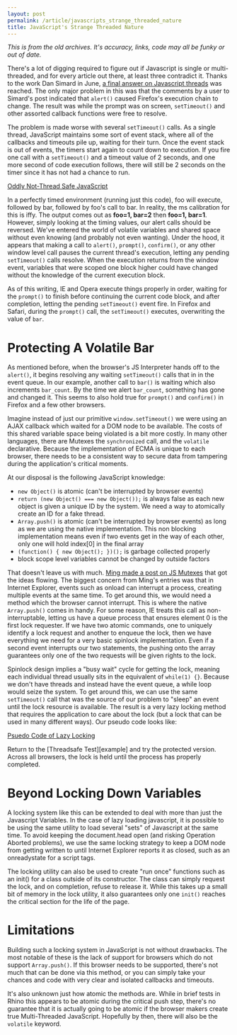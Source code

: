 ```yaml
---
layout: post
permalink: /article/javascripts_strange_threaded_nature
title: JavaScript's Strange Threaded Nature
---
```


*This is from the old archives. It's accuracy, links, code may all be funky or out of date.*

There's a lot of digging required to figure out if Javascript is single or multi-threaded, and for every article out there, at least three contradict it. Thanks to the work Dan Simard in June, [a final answer on Javascript threads][simard] was reached. The only major problem in this was that the comments by a user to Simard's post indicated that `alert()` caused Firefox's execution chain to change. The result was while the prompt was on screen, `setTimeout()` and other assorted callback functions were free to resolve.

The problem is made worse with several `setTimeout()` calls. As a single thread, JavaScript maintains some sort of event stack, where all of the callbacks and timeouts pile up, waiting for their turn. Once the event stack is out of events, the timers start again to count down to execution. If you fire one call with a `setTimeout()` and a timeout value of 2 seconds, and one more second of code execution follows, there will still be 2 seconds on the timer since it has not had a chance to run.

[Oddly Not-Thread Safe JavaScript](https://gist.github.com/3383219#file_not_thread_safe.js)

In a perfectly timed environment (running just this code), foo will execute, followed by bar, followed by foo's call to bar. In reality, the ms calibration for this is iffy. The output comes out as **foo=1, bar=2** then **foo=1, bar=1**. However, simply looking at the timing values, our alert calls should be reversed. We've entered the world of volatile variables and shared space without even knowing (and probably not even wanting). Under the hood, it appears that making a call to `alert()`, `prompt()`, `confirm()`, or any other window level call pauses the current thread's execution, letting any pending `setTimeout()` calls resolve.  When the execution returns from the window event, variables that were scoped one block higher could have changed without the knowledge of the current execution block.

As of this writing, IE and Opera execute things properly in order, waiting for the `prompt()` to finish before continuing the current code block, and after completion, letting the pending `setTimeout()` event fire. In Firefox and Safari, during the `prompt()` call, the `setTimeout()` executes, overwriting the value of `bar`.

Protecting A Volatile Bar
=========================
As mentioned before, when the browser's JS Interpreter hands off to the `alert()`, it begins resolving any waiting `setTimeout()` calls that in in the event queue. In our example, another call to `bar()` is waiting which also increments `bar_count`.  By the time we alert `bar_count`, something has gone and changed it. This seems to also hold true for `prompt()` and `confirm()` in Firefox and a few other browsers.

Imagine instead of just our primitive `window.setTimeout()` we were using an AJAX callback which waited for a DOM node to be available. The costs of this shared variable space being violated is a bit more costly. In many other languages, there are Mutexes the `synchronized` call, and the `volatile` declarative.  Because the implementation of ECMA is unique to each browser, there needs to be a consistent way to secure data from tampering during the application's critical moments.

At our disposal is the following JavaScript knowledge:

* `new Object()` is atomic (can't be interrupted by browser events)
* `return (new Object() === new Object());` is always false as each new object is given a unique ID by the system. We need a way to atomically create an ID for a fake thread.
* `Array.push()` is atomic (can't be interrupted by browser events) as long as we are using the native implementation. This non blocking implementation means even if two events get in the way of each other, only one will hold index[0] in the final array
* `(function() { new Object(); })();` is garbage collected properly
* block scope level variables cannot be changed by outside factors

That doesn't leave us with much. [Ming made a post on JS Mutexes][mingmutex2] that got the ideas flowing. The biggest concern from Ming's entries was that in Internet Explorer, events such as onload can interrupt a process, creating multiple events at the same time. To get around this, we would need a method which the browser cannot interrupt. This is where the native `Array.push()` comes in handy. For some reason, IE treats this call as non-interruptable, letting us have a queue process that ensures element 0 is the first lock requester. If we have two atomic commands, one to uniquely identify a lock request and another to enqueue the lock, then we have everything we need for a very basic spinlock implementation. Even if a second event interrupts our two statements, the pushing onto the array guarantees only one of the two requests will be given rights to the lock.

Spinlock design implies a "busy wait" cycle for getting the lock, meaning each individual thread usually sits in the equivalent of `while(1) {}`.  Because we don't have threads and instead have the event queue, a while loop would seize the system.  To get around this, we can use the same `setTimeout()` call that was the source of our problem to "sleep" an event until the lock resource is available. The result is a very lazy locking method that requires the application to care about the lock (but a lock that can be used in many different ways).  Our pseudo code looks like:

[Psuedo Code of Lazy Locking](https://gist.github.com/3383219#file_pseudo_code)

Return to the [Threadsafe Test][example] and try the protected version. Across all browsers, the lock is held until the process has properly completed.

Beyond Locking Down Variables
=============================
A locking system like this can be extended to deal with more than just the Javascript Variables. In the case of lazy loading javascript, it is possible to be using the same utility to load several "sets" of Javascript at the same time.  To avoid keeping the document.head open (and risking Operation Aborted problems), we use the same locking strategy to keep a DOM node from getting written to until Internet Explorer reports it as closed, such as an onreadystate for a script tags.

The locking utility can also be used to create "run once" functions such as an init() for a class outside of its constructor.  The class can simply request the lock, and on completion, refuse to release it. While this takes up a small bit of memory in the lock utility, it also guarantees only one `init()` reaches the critical section for the life of the page.

Limitations
===========
Building such a locking system in JavaScript is not without drawbacks. The most notable of these is the lack of support for browsers which do not support `Array.push()`. If this browser needs to be supported, there's not much that can be done via this method, or you can simply take your chances and code with very clear and isolated callbacks and timeouts.

It's also unknown just how atomic the methods are. While in brief tests in Rhino this appears to be atomic during the critical push step, there's no guarantee that it is actually going to be atomic if the browser makers create true Multi-Threaded JavaScript. Hopefully by then, there will also be the `volatile` keyword.

[simard]: http://www.javascriptkata.com/2007/06/12/ajax-javascript-and-threads-the-final-truth/
[mingmutex2]: http://my2iu.blogspot.com/2006/10/javascript-mutexes-2.html
